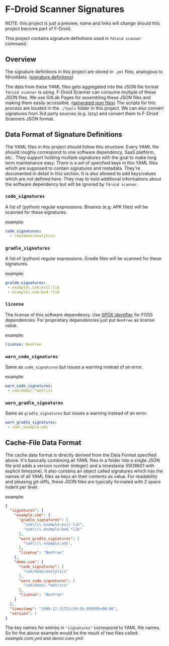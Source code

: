 # F-Droid Scanner Signatures

NOTE: this project is just a preview, name and links will change should this
project become part of F-Droid.

This project contains signature definitions used in `fdroid scanner` command.

## Overview

The signature definitions in this project are stored in `.yml` files, analogous
to fdroiddata. ([signature
definitons](https://gitlab.com/uniqx/fdroid-scanner-signatures/-/tree/master/sigs))

The data from these YAML files gets aggregated into the JSON file format
`fdroid scanner` is using.  F-Droid Scanner can consume multiple of these JSON
files.  We use GitLab Pages for assembling these JSON files and making them
easily accessible. ([generated json
files](https://uniqx.gitlab.io/fdroid-scanner-signatures))  The scripts for
this process are located in the `./tools` folder in this project.  We can also
convert signatures from 3rd party sources (e.g. izzy) and convert them to
F-Droid Scanners JSON format.


## Data Format of Signature Definitions

The YAML files in this project should follow this structure. Every YAML file
should roughly correspond to one software dependency, SaaS platform, etc..
They support holding multiple signatures with the goal to make long term
maintenance easy.  There is a set of specified keys in this YAML files which
are supposed to contain signatures and metadata.  They're documented in detail
in this section.  It is also allowed to add keys/values which are not defined
here.  They may to hold additional informations about the software dependency
but will be ignored by `fdroid scanner`.

### `code_signatures`

A list of (python) regular expressions. Binaries (e.g. APK files) will be
scanned for these signatures.

example:

```yaml
code_signatures:
  - com/demo/analytics
```

### `gradle_signatures`

A list of (python) regular expressions. Gradle files will be scanned for these
signatures.

example:

```yaml
gralde_signatures:
 - example\.com:evil-lib
 - example\.com:bad.*lib
```

### `license`

The license of this software dependency. Use [SPDX
identifier](https://spdx.org/licenses/) for FOSS dependencies. For proprietary
dependencies just put `NonFree` as license value.

example:

```yaml
license: NonFree
```

### `warn_code_signatures`

Same as `code_signatures` but issues a warning instead of an error.

example:

```yaml
warn_code_signatures:
 - com/demo/.*metrics
```

### `warn_gradle_signatures`

Same as `gradle_signatures` but issues a warning instead of an error.

```yaml
warn_gradle_signatures:
 - com\.example:ads
```

## Cache-File Data Format

The cache data format is directly derived from the Data Format specified above.
It's basically combining all YAML files in a folder into a single JSON file
and adds a version number (integer) and a timestamp (ISO8601 with explicit
timezone). It also contains an object called signatures which has the names of
all YAML files as keys an their contents as value. For readability and pleasing
git-diffs, these JSON files are typically formated with 2 space indent per
level.

example:

```json
{
  "signatures": {
    "example.com": {
      "gradle_signatures": [
        "com\\\\.example:evil-lib",
        "com\\\\.example:bad.*lib"
      ],
      "warn_gradle_signatures": [
        "com\\\\.example:ads",
      ],
      "license": "NonFree"
    },
    "demo.com": {
      "code_signatures": [
        "com/demo/analytics"
      ],
      "warn_code_signatures": [
        "com/demo/.*metrics"
      ],
      "license": "NonFree"
    }
  },
  "timestamp": "1999-12-31T23:59:59.999999+00:00",
  "version": 1
}
```

The key names for entries in `"signatures"` correspond to YAML file names. So
for the above example would be the result of two files called:
_example.com.yml_ and _demo.com.yml_.
